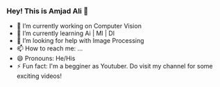 ### Hey! This is Amjad Ali 👋 

- 🔭 I’m currently working on Computer Vision
- 🌱 I’m currently learning Ai | Ml | Dl
- 🤔 I’m looking for help with Image Processing 
- 📫 How to reach me: ...
- 😄 Pronouns: He/His
- ⚡ Fun fact: I'm a begginer as Youtuber. Do visit my channel for some exciting videos!
